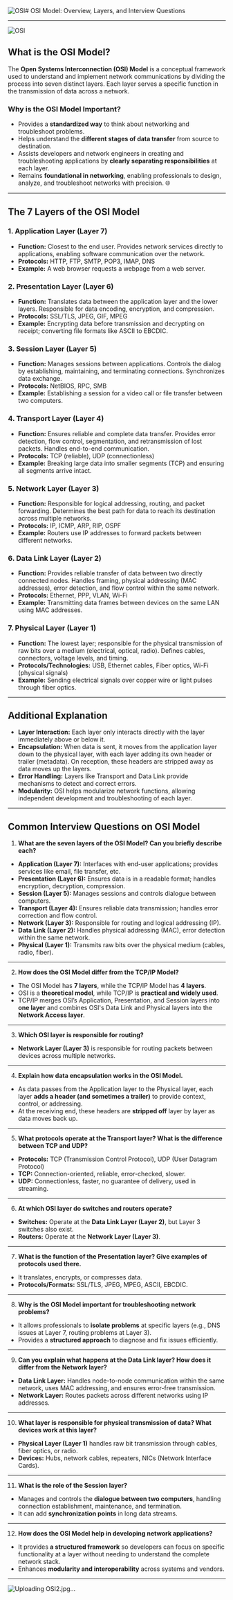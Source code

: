 ![OSI](https://github.com/user-attachments/assets/0234aeeb-3f72-48b9-b997-ea51a1fdf5e5)# OSI Model: Overview, Layers, and Interview Questions

---

![OSI](https://github.com/user-attachments/assets/dc9f33a3-9d04-49f6-be85-0c18c439a83e)


## What is the OSI Model?

The **Open Systems Interconnection (OSI) Model** is a conceptual framework used to understand and implement network communications by dividing the process into seven distinct layers. Each layer serves a specific function in the transmission of data across a network.

### Why is the OSI Model Important?
- Provides a **standardized way** to think about networking and troubleshoot problems.
- Helps understand the **different stages of data transfer** from source to destination.
- Assists developers and network engineers in creating and troubleshooting applications by **clearly separating responsibilities** at each layer.
- Remains **foundational in networking**, enabling professionals to design, analyze, and troubleshoot networks with precision. 🌐

---

## The 7 Layers of the OSI Model

### 1. Application Layer (Layer 7)
- **Function:** Closest to the end user. Provides network services directly to applications, enabling software communication over the network.
- **Protocols:** HTTP, FTP, SMTP, POP3, IMAP, DNS
- **Example:** A web browser requests a webpage from a web server.

### 2. Presentation Layer (Layer 6)
- **Function:** Translates data between the application layer and the lower layers. Responsible for data encoding, encryption, and compression.
- **Protocols:** SSL/TLS, JPEG, GIF, MPEG
- **Example:** Encrypting data before transmission and decrypting on receipt; converting file formats like ASCII to EBCDIC.

### 3. Session Layer (Layer 5)
- **Function:** Manages sessions between applications. Controls the dialog by establishing, maintaining, and terminating connections. Synchronizes data exchange.
- **Protocols:** NetBIOS, RPC, SMB
- **Example:** Establishing a session for a video call or file transfer between two computers.

### 4. Transport Layer (Layer 4)
- **Function:** Ensures reliable and complete data transfer. Provides error detection, flow control, segmentation, and retransmission of lost packets. Handles end-to-end communication.
- **Protocols:** TCP (reliable), UDP (connectionless)
- **Example:** Breaking large data into smaller segments (TCP) and ensuring all segments arrive intact.

### 5. Network Layer (Layer 3)
- **Function:** Responsible for logical addressing, routing, and packet forwarding. Determines the best path for data to reach its destination across multiple networks.
- **Protocols:** IP, ICMP, ARP, RIP, OSPF
- **Example:** Routers use IP addresses to forward packets between different networks.

### 6. Data Link Layer (Layer 2)
- **Function:** Provides reliable transfer of data between two directly connected nodes. Handles framing, physical addressing (MAC addresses), error detection, and flow control within the same network.
- **Protocols:** Ethernet, PPP, VLAN, Wi-Fi
- **Example:** Transmitting data frames between devices on the same LAN using MAC addresses.

### 7. Physical Layer (Layer 1)
- **Function:** The lowest layer; responsible for the physical transmission of raw bits over a medium (electrical, optical, radio). Defines cables, connectors, voltage levels, and timing.
- **Protocols/Technologies:** USB, Ethernet cables, Fiber optics, Wi-Fi (physical signals)
- **Example:** Sending electrical signals over copper wire or light pulses through fiber optics.

---

## Additional Explanation

- **Layer Interaction:** Each layer only interacts directly with the layer immediately above or below it.
- **Encapsulation:** When data is sent, it moves from the application layer down to the physical layer, with each layer adding its own header or trailer (metadata). On reception, these headers are stripped away as data moves up the layers.
- **Error Handling:** Layers like Transport and Data Link provide mechanisms to detect and correct errors.
- **Modularity:** OSI helps modularize network functions, allowing independent development and troubleshooting of each layer.

---

## Common Interview Questions on OSI Model

1. **What are the seven layers of the OSI Model? Can you briefly describe each?**

- **Application (Layer 7):** Interfaces with end-user applications; provides services like email, file transfer, etc.
- **Presentation (Layer 6):** Ensures data is in a readable format; handles encryption, decryption, compression.
- **Session (Layer 5):** Manages sessions and controls dialogue between computers.
- **Transport (Layer 4):** Ensures reliable data transmission; handles error correction and flow control.
- **Network (Layer 3):** Responsible for routing and logical addressing (IP).
- **Data Link (Layer 2):** Handles physical addressing (MAC), error detection within the same network.
- **Physical (Layer 1):** Transmits raw bits over the physical medium (cables, radio, fiber).

---

2. **How does the OSI Model differ from the TCP/IP Model?**

- The OSI Model has **7 layers**, while the TCP/IP Model has **4 layers**.
- OSI is a **theoretical model**, while TCP/IP is **practical and widely used**.
- TCP/IP merges OSI’s Application, Presentation, and Session layers into **one layer** and combines OSI's Data Link and Physical layers into the **Network Access layer**.

---

3. **Which OSI layer is responsible for routing?**

- **Network Layer (Layer 3)** is responsible for routing packets between devices across multiple networks.

---

4. **Explain how data encapsulation works in the OSI Model.**

- As data passes from the Application layer to the Physical layer, each layer **adds a header (and sometimes a trailer)** to provide context, control, or addressing.
- At the receiving end, these headers are **stripped off** layer by layer as data moves back up.

---

5. **What protocols operate at the Transport layer? What is the difference between TCP and UDP?**

- **Protocols:** TCP (Transmission Control Protocol), UDP (User Datagram Protocol)
- **TCP:** Connection-oriented, reliable, error-checked, slower.
- **UDP:** Connectionless, faster, no guarantee of delivery, used in streaming.

---

6. **At which OSI layer do switches and routers operate?**

- **Switches:** Operate at the **Data Link Layer (Layer 2)**, but Layer 3 switches also exist.
- **Routers:** Operate at the **Network Layer (Layer 3)**.

---

7. **What is the function of the Presentation layer? Give examples of protocols used there.**

- It translates, encrypts, or compresses data.
- **Protocols/Formats:** SSL/TLS, JPEG, MPEG, ASCII, EBCDIC.

---

8. **Why is the OSI Model important for troubleshooting network problems?**

- It allows professionals to **isolate problems** at specific layers (e.g., DNS issues at Layer 7, routing problems at Layer 3).
- Provides a **structured approach** to diagnose and fix issues efficiently.

---

9. **Can you explain what happens at the Data Link layer? How does it differ from the Network layer?**

- **Data Link Layer:** Handles node-to-node communication within the same network, uses MAC addressing, and ensures error-free transmission.
- **Network Layer:** Routes packets across different networks using IP addresses.

---

10. **What layer is responsible for physical transmission of data? What devices work at this layer?**

- **Physical Layer (Layer 1)** handles raw bit transmission through cables, fiber optics, or radio.
- **Devices:** Hubs, network cables, repeaters, NICs (Network Interface Cards).

---

11. **What is the role of the Session layer?**

- Manages and controls the **dialogue between two computers**, handling connection establishment, maintenance, and termination.
- It can add **synchronization points** in long data streams.

---

12. **How does the OSI Model help in developing network applications?**

- It provides **a structured framework** so developers can focus on specific functionality at a layer without needing to understand the complete network stack.
- Enhances **modularity and interoperability** across systems and vendors.

---

![Uploading OSI2.jpg…]()




